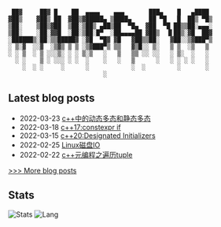  
```
 ██▓     ██▓ █    ██  ▄▄▄▄    ▄▄▄       ███▄    █   ▄████ 
▓██▒    ▓██▒ ██  ▓██▒▓█████▄ ▒████▄     ██ ▀█   █  ██▒ ▀█▒
▒██░    ▒██▒▓██  ▒██░▒██▒ ▄██▒██  ▀█▄  ▓██  ▀█ ██▒▒██░▄▄▄░
▒██░    ░██░▓▓█  ░██░▒██░█▀  ░██▄▄▄▄██ ▓██▒  ▐▌██▒░▓█  ██▓
░██████▒░██░▒▒█████▓ ░▓█  ▀█▓ ▓█   ▓██▒▒██░   ▓██░░▒▓███▀▒
░ ▒░▓  ░░▓  ░▒▓▒ ▒ ▒ ░▒▓███▀▒ ▒▒   ▓▒█░░ ▒░   ▒ ▒  ░▒   ▒ 
░ ░ ▒  ░ ▒ ░░░▒░ ░ ░ ▒░▒   ░   ▒   ▒▒ ░░ ░░   ░ ▒░  ░   ░ 
  ░ ░    ▒ ░ ░░░ ░ ░  ░    ░   ░   ▒      ░   ░ ░ ░ ░   ░ 
    ░  ░ ░     ░      ░            ░  ░         ░       ░ 
                           ░
```
## Latest blog posts
- 2022-03-23 [c++中的动态多态和静态多态](https://iliubang.cn/posts/cpp/2022-03-23-c++%E4%B8%AD%E7%9A%84%E5%8A%A8%E6%80%81%E5%A4%9A%E6%80%81%E5%92%8C%E9%9D%99%E6%80%81%E5%A4%9A%E6%80%81/)
- 2022-03-18 [c++17:constexpr if](https://iliubang.cn/posts/cpp/2022-03-18-c++17-constexpr_if/)
- 2022-03-15 [c++20:Designated Initializers](https://iliubang.cn/posts/cpp/2022-03-15-c++20-designated_initializers/)
- 2022-02-25 [Linux磁盘IO](https://iliubang.cn/posts/linux/2022-02-25-linux%E7%A3%81%E7%9B%98io/)
- 2022-02-22 [c++元编程之遍历tuple](https://iliubang.cn/posts/cpp/2022-02-22-c++%E5%85%83%E7%BC%96%E7%A8%8B%E4%B9%8B%E9%81%8D%E5%8E%86tuple/)
 
[>>> More blog posts](https://iliubang.cn/archives/)

## Stats
![Stats](https://github-readme-stats.vercel.app/api?username=liubang&show_icons=true&count_private=true&hide_title=true&hide=issues&line_height=24&theme=onedark)
![Lang](https://github-readme-stats.vercel.app/api/top-langs/?username=liubang&layout=compact&hide_title=true&langs_count=6&theme=onedark&card_width=280&hide=scss,html,javascript,shell,Emacs%20Lisp,Vim%20script)
